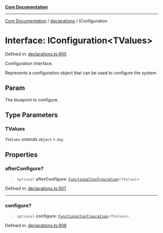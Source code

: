 [**Core Documentation**](../../README.md)

***

[Core Documentation](../../README.md) / [declarations](../README.md) / IConfiguration

# Interface: IConfiguration\<TValues\>

Defined in: [declarations.ts:905](https://github.com/stonemjs/core/blob/b1f29857c7f1e529739f22d486494bed3b22d2c6/src/declarations.ts#L905)

Configuration Interface.

Represents a configuration object that can be used to configure the system.

## Param

The blueprint to configure.

## Type Parameters

### TValues

`TValues` *extends* `object` = `any`

## Properties

### afterConfigure?

> `optional` **afterConfigure**: [`FunctionalConfiguration`](../type-aliases/FunctionalConfiguration.md)\<`TValues`\>

Defined in: [declarations.ts:907](https://github.com/stonemjs/core/blob/b1f29857c7f1e529739f22d486494bed3b22d2c6/src/declarations.ts#L907)

***

### configure?

> `optional` **configure**: [`FunctionalConfiguration`](../type-aliases/FunctionalConfiguration.md)\<`TValues`\>

Defined in: [declarations.ts:906](https://github.com/stonemjs/core/blob/b1f29857c7f1e529739f22d486494bed3b22d2c6/src/declarations.ts#L906)
